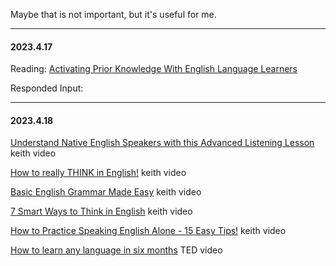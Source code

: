 
Maybe that is not important, but it's useful for me.

-----------------

#### 2023.4.17

Reading: [Activating Prior Knowledge With English Language Learners](https://www.edutopia.org/article/activating-prior-knowledge-english-language-learners)

Responded Input: 


---------------------

#### 2023.4.18

[Understand Native English Speakers with this Advanced Listening Lesson](https://www.youtube.com/watch?v=D6_qpaSxAQc) keith video 

[How to really THINK in English!](https://www.youtube.com/watch?v=6HhzNgiK_CE) keith video

[Basic English Grammar Made Easy](https://www.youtube.com/watch?v=28vxXnY3PL4) keith video

[7 Smart Ways to Think in English](https://www.youtube.com/watch?v=l2Z1_wNTmJc) keith  video

[How to Practice Speaking English Alone - 15 Easy Tips!](https://www.youtube.com/watch?v=9gpmxN5SlNM) keith  video

[How to learn any language in six months](https://www.youtube.com/watch?v=d0yGdNEWdn0) TED video

